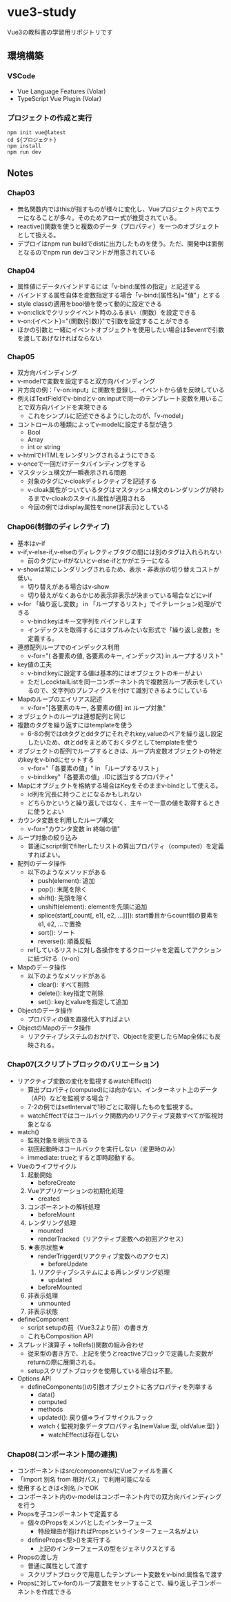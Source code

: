 # vue3-study
Vue3の教科書の学習用リポジトリです

## 環境構築

### VSCode

- Vue Language Features (Volar)
- TypeScript Vue Plugin (Volar)

### プロジェクトの作成と実行

```
npm init vue@latest
cd ${プロジェクト}
npm install 
npm run dev
```

## Notes

### Chap03

- 無名関数内ではthisが指すものが様々に変化し、Vueプロジェクト内でエラーになることが多々。そのためアロー式が推奨されている。
- reactive()関数を使うと複数のデータ（プロパティ）を一つのオブジェクトとして扱える。
- デプロイはnpm run buildでdistに出力したものを使う。ただ、開発中は面倒となるのでnpm run devコマンドが用意されている
### Chap04

- 属性値にデータバインドするには「v-bind:属性の指定」と記述する
- バインドする属性自体を変数指定する場合「v-bind:[属性名]="値"」とする
- style classの適用をbool値を使って動的に設定できる
- v-on:clickでクリックイベント時のふるまい（関数）を設定できる
- v-on:{イベント}="{関数(引数)}"で引数を設定することができる
- ほかの引数と一緒にイベントオブジェクトを使用したい場合は$eventで引数を渡してあげなければならない

### Chap05

- 双方向バインディング
- v-modelで変数を設定すると双方向バインディング
- 片方向の例：「v-on:input」に関数を登録し、イベントから値を反映している
- 例えばTextFieldでv-bindとv-on:inputで同一のテンプレート変数を用いることで双方向バインドを実現できる
    - これをシンプルに記述できるようにしたのが、「v-model」
- コントロールの種類によってv-modelに設定する型が違う
    - Bool
    - Array
    - int or string
- v-htmlでHTMLをレンダリングされるようにできる
- v-onceで一回だけデータバインディングをする
- マスタッシュ構文が一瞬表示される問題
    - 対象のタグにv-cloakディレクティブを記述する
    - v-cloak属性がついているタグはマスタッシュ構文のレンダリングが終わるまでv-cloakのスタイル属性が適用される
    - 今回の例ではdisplay属性をnone(非表示)としている

### Chap06(制御のディレクティブ)

- 基本はv-if
- v-if,v-else-if,v-elseのディレクティブタグの間には別のタグは入れられない
    - 前のタグにv-ifがないとv-else-ifとかがエラーになる
- v-showは常にレンダリングされるため、表示・非表示の切り替えコストが低い。
    - 切り替えがある場合はv-show
    - 切り替えがなくあらかじめ表示非表示が決まっている場合などにv-if
- v-for 「繰り返し変数」 in 「ループするリスト」でイテレーション処理ができる
    - v-bind:keyはキー文字列をバインドします
    - インデックスを取得するにはタプルみたいな形式で「繰り返し変数」を定義する。
- 連想配列ループでのインデックス利用
    - v-for="( 各要素の値, 各要素のキー, インデックス) in ループするリスト"
- key値の工夫
    - v-bind:keyに設定する値は基本的にはオブジェクトのキーがよい
    - ただしcocktailListを同一コンポーネント内で複数回ループ表示をしているので、文字列のプレフィクスを付けて識別できるようにしている
- Mapのループのエイリアス記述
    - v-for="[各要素のキー, 各要素の値] int ループ対象"
- オブジェクトのループは連想配列と同じ
- 複数のタグを繰り返すにはtemplateを使う
    - 6-8の例ではdtタグとddタグにそれぞれkey,valueのペアを繰り返し設定したいため、dtとddをまとめておくタグとしてtemplateを使う
- オブジェクトの配列でループするときは、ループ内変数オブジェクトの特定のkeyをv-bindにセットする
    - v-for="「各要素の値」" in 「ループするリスト」
    - v-bind:key"「各要素の値」.IDに該当するプロパティ"
- Mapにオブジェクトを格納する場合はKeyをそのままv-bindとして使える。
    - id列を冗長に持つことになるかもしれない
    - どちらかというと繰り返しではなく、主キーで一意の値を取得するときに使うとよい
- カウンタ変数を利用したループ構文
    - v-for="カウンタ変数 in 終端の値"
- ループ対象の絞り込み
    - 普通にscript側でfilterしたリストの算出プロパティ（computed）を定義すればよい。
- 配列のデータ操作
    - 以下のようなメソッドがある
        - push(element): 追加
        - pop(): 末尾を除く
        - shift(): 先頭を除く
        - unshift(element): elementを先頭に追加
        - splice(start[,count[, e1[, e2, …]]]): start番目からcount個の要素をe1, e2, …で置換
        - sort(): ソート
        - reverse(): 順番反転
    - refしているリストに対し各操作をするクロージャを定義してアクションに紐づける（v-on）
- Mapのデータ操作
    - 以下のようなメソッドがある
        - clear(): すべて削除
        - delete(): key指定で削除
        - set(): keyとvalueを指定して追加
- Objectのデータ操作
    - プロパティの値を直接代入すればよい
- ObjectのMapのデータ操作
    - リアクティブシステムのおかげで、Objectを変更したらMap全体にも反映される。

### Chap07(スクリプトブロックのバリエーション)
- リアクティブ変数の変化を監視するwatchEffect()
    - 算出プロパティ(computed)には向かない、インターネット上のデータ（API）などを監視する場合？
    - 7-2の例ではsetIntervalで1秒ごとに取得したものを監視する。
    - watchEffectではコールバック関数内のリアクティブ変数すべてが監視対象となる
- watch()
    - 監視対象を明示できる
    - 初回起動時はコールバックを実行しない（変更時のみ）
    - immediate: trueとすると即時起動する。
- Vueのライフサイクル
    1. 起動開始
        - beforeCreate
    2. Vueアプリケーションの初期化処理
        - created
    3. コンポーネントの解析処理
        - beforeMount
    4. レンダリング処理
        - mounted
        - renderTracked（リアクティブ変数への初回アクセス）
    5. ★表示状態★
        - renderTriggerd(リアクティブ変数へのアクセス)
            - beforeUpdate
        1. リアクティブシステムによる再レンダリング処理
            - updated
        - beforeMounted
    6. 非表示処理
        - unmounted
    7. 非表示状態
- defineComponent
    - script setupの前（Vue3.2より前）の書き方
    - これもComposition API
- スプレッド演算子 + toRefs()関数の組み合わせ
    - 従来型の書き方で、上記を使うとreactiveブロックで定義した変数がreturnの際に展開される。
    - setupスクリプトブロックを使用している場合は不要。
- Options API
    - defineComponents()の引数オブジェクトに各プロパティを列挙する
        - data()
        - computed
        - methods
        - updated(): 戻り値⇒ライフサイクルフック
        - watch { 監視対象データプロパティ名(newValue:型, oldValue:型) }
            - watchEffectは存在しない
        
### Chap08(コンポーネント間の連携)
- コンポーネントはsrc/components/にVueファイルを置く
- 「import 別名 from 相対パス」で利用可能になる
- 使用するときは<別名 />でOK
- コンポーネント内のv-modelはコンポーネント内での双方向バインディングを行う
- Propsを子コンポーネントで定義する
    - 個々のPropsをメンバとしたインターフェース
        - 特段理由が抱ければPropsというインターフェース名がよい
    - defineProps<型>()を実行する
        - 上記のインターフェースの型をジェネリクスとする
- Propsの渡し方
    - 普通に属性として渡す
    - スクリプトブロックで用意したテンプレート変数をv-bind:属性名で渡す
- Propsに対してv-forのループ変数をセットすることで、繰り返し子コンポーネントを作成できる
